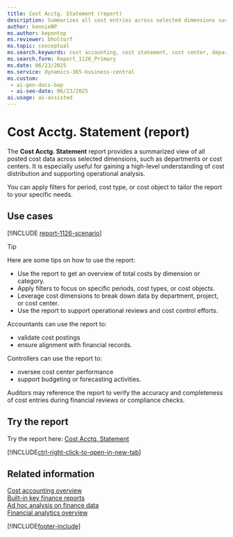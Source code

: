 ```yaml
---
title: Cost Acctg. Statement (report)
description: Summarizes all cost entries across selected dimensions such as departments or cost centers. Use filters for period, cost type, or cost object to refine the view and support operational analysis.
author: kennieNP
ms.author: kepontop
ms.reviewer: bholtorf
ms.topic: conceptual
ms.search.keywords: cost accounting, cost statement, cost center, department, operational analysis
ms.search.form: Report_1126_Primary
ms.date: 06/23/2025
ms.service: dynamics-365-business-central
ms.custom:
 - ai-gen-docs-bap
 - ai-seo-date: 06/23/2025
ai.usage: ai-assisted
---
```


# Cost Acctg. Statement (report)

The **Cost Acctg. Statement** report provides a summarized view of all posted cost data across selected dimensions, such as departments or cost centers. It is especially useful for gaining a high-level understanding of cost distribution and supporting operational analysis.

You can apply filters for period, cost type, or cost object to tailor the report to your specific needs.

## Use cases

[!INCLUDE [report-1126-scenario](../includes/report-1126-scenario-include.md)]  

> [!TIP]
> Here are some tips on how to use the report:
>
> * Use the report to get an overview of total costs by dimension or category.
> * Apply filters to focus on specific periods, cost types, or cost objects.
> * Leverage cost dimensions to break down data by department, project, or cost center.
> * Use the report to support operational reviews and cost control efforts.

Accountants can use the report to:
* validate cost postings
* ensure alignment with financial records.

Controllers can use the report to:
* oversee cost center performance
* support budgeting or forecasting activities.

Auditors may reference the report to verify the accuracy and completeness of cost entries during financial reviews or compliance checks.


## Try the report

Try the report here: [Cost Acctg. Statement](https://businesscentral.dynamics.com?report=1126)

[!INCLUDE[ctrl-right-click-to-open-in-new-tab](../includes/ctrl-right-click-to-open-in-new-tab.md)]


## Related information

[Cost accounting overview](../finance-manage-cost-accounting.md)   
[Built-in key finance reports](../finance-reports.md)  
[Ad hoc analysis on finance data](../ad-hoc-analysis-finance.md)  
[Financial analytics overview](../bi.md)  

[!INCLUDE[footer-include](../includes/footer-banner.md)]
